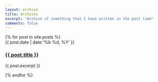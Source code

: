 ```yaml
---
layout: archive
title: Archives
excerpt: "Archive of something that I have written in the past time"
comments: false
---
```


<section class="timeline-section">
    <div class="timeline-items">
        {% for post in site.posts %} 
            <!-- {% if post.project %} -->
            <div class="timeline-item">
                <div class="timeline-dot"></div>
                <div class="timeline-date">{{ post.date | date:'%b %d, %Y' }}</div>
                <div class="timeline-content">
                    <h3><a href="{{ site.url }}{{ post.url }}">{{ post.title }}</a></h3>
                    <p>{{ post.excerpt }}</p>
                </div>
            </div>
            <!-- {% endif %} -->
        {% endfor %}
    </div>
</section>